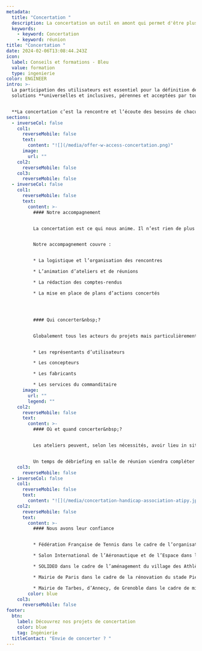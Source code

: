 ```yaml
---
metadata:
  title: "Concertation "
  description: La concertation un outil en amont qui permet d'être plus efficient
  keywords:
    - keyword: Concertation
    - keyword: réunion
title: "Concertation "
date: 2024-02-06T13:08:44.243Z
icon:
  label: Conseils et formations - Bleu
  value: formation
  type: ingenierie
color: ENGINEER
intro: >-
  La participation des utilisateurs est essentiel pour la définition de
  solutions **universelles et inclusives, pérennes et acceptées par tous.** 


  **La concertation c’est la rencontre et l’écoute des besoins de chacune des parties.**
sections:
  - inverseCol: false
    col1:
      reverseMobile: false
      text:
        content: "![](/media/offer-w-access-concertation.png)"
      image:
        url: ""
    col2:
      reverseMobile: false
    col3:
      reverseMobile: false
  - inverseCol: false
    col1:
      reverseMobile: false
      text:
        content: >-
          #### Notre accompagnement


          La concertation est ce qui nous anime. Il n’est rien de plus cohérent pour nous que de faire se rencontrer la diversité des besoins, attentes et compétences pour faire émerger des solutions décidées collectivement.


          Notre accompagnement couvre :


          * La logistique et l’organisation des rencontres

          * L’animation d’ateliers et de réunions

          * La rédaction des comptes-rendus

          * La mise en place de plans d’actions concertés




          #### Qui concerter&nbsp;?


          Globalement tous les acteurs du projets mais particulièrement :


          * Les représentants d’utilisateurs

          * Les concepteurs

          * Les fabricants

          * Les services du commanditaire
      image:
        url: ""
        legend: ""
    col2:
      reverseMobile: false
      text:
        content: >-
          #### Où et quand concerter&nbsp;?


          Les ateliers peuvent, selon les nécessités, avoir lieu in situ ou en salle de réunion. Cela dépend de ce qui est attendu. Pour de l’aménagement ou pour solliciter un avis sur un événement, la visite terrain est évidemment indispensable.


          Un temps de débriefing en salle de réunion viendra compléter la démarche. C’est également le cas pour un projet de création, où l’intérieur favorise la qualité d’écoute et de travail. La concertation doit avoir lieu le plus en amont possible mais reste nécessaire à toutes les phases d’un projet.
    col3:
      reverseMobile: false
  - inverseCol: false
    col1:
      reverseMobile: false
      text:
        content: "![](/media/concertation-handicap-association-atipy.jpg)"
    col2:
      reverseMobile: false
      text:
        content: >-
          #### N﻿ous avons leur confiance


          * Fédération Française de Tennis dans le cadre de l’organisation du tournoi de Roland-Garros

          * Salon International de l’Aéronautique et de l’Espace dans le cadre du Salon du Bourget

          * SOLIDEO dans le cadre de l’aménagement du village des Athlètes pour les JO 2024

          * Mairie de Paris dans le cadre de la rénovation du stade Pierre de Coubertin

          * Mairie de Tarbes, d’Annecy, de Grenoble dans le cadre de missions sur l’aménagement de l’espace public
        color: blue
    col3:
      reverseMobile: false
footer:
  btn:
    label: Découvrez nos projets de concertation
    color: blue
    tag: Ingénierie
  titleContact: "Envie de concerter ? "
---
```

